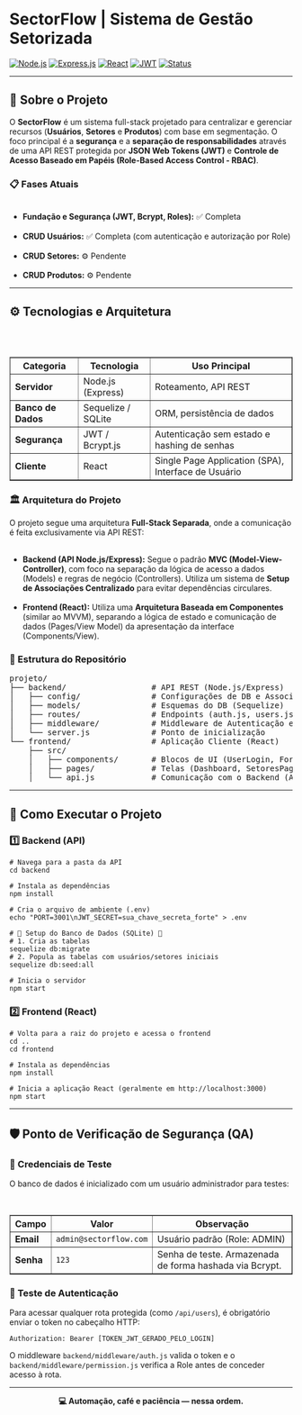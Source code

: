 <h1>SectorFlow | Sistema de Gestão Setorizada</h1>

<p>
  
[![Node.js](https://img.shields.io/badge/Node.js-339933?style=for-the-badge&logo=nodedotjs&logoColor=white)](https://nodejs.org/)
[![Express.js](https://img.shields.io/badge/Express.js-000000?style=for-the-badge&logo=express&logoColor=white)](https://expressjs.com/)
[![React](https://img.shields.io/badge/React-61DAFB?style=for-the-badge&logo=react&logoColor=black)](https://reactjs.org/)
[![JWT](https://img.shields.io/badge/JWT-black?style=for-the-badge&logo=json-web-tokens&logoColor=white)](https://jwt.io/)
[![Status](https://img.shields.io/badge/Status-Desenvolvimento-blue?style=for-the-badge)](/status)
</p>

<hr>

<h2>🎯 Sobre o Projeto</h2>

<p>
O <strong>SectorFlow</strong> é um sistema full-stack projetado para centralizar e gerenciar recursos (<strong>Usuários</strong>, <strong>Setores</strong> e <strong>Produtos</strong>) com base em segmentação.
O foco principal é a <strong>segurança</strong> e a <strong>separação de responsabilidades</strong> através de uma API REST protegida por <strong>JSON Web Tokens (JWT)</strong> e <strong>Controle de Acesso Baseado em Papéis (Role-Based Access Control - RBAC)</strong>.
</p>

<h3>📋 Fases Atuais</h3>
<ul>
  <li><strong>Fundação e Segurança (JWT, Bcrypt, Roles):</strong> ✅ Completa</li>
  <li><strong>CRUD Usuários:</strong> ✅ Completa (com autenticação e autorização por Role)</li>
  <li><strong>CRUD Setores:</strong> ⚙️ Pendente</li>
  <li><strong>CRUD Produtos:</strong> ⚙️ Pendente</li>
</ul>
<hr>
<h2>⚙️ Tecnologias e Arquitetura</h2>

<table border="1" cellpadding="8" cellspacing="0">
  <thead>
    <tr>
      <th>Categoria</th>
      <th>Tecnologia</th>
      <th>Uso Principal</th>
    </tr>
  </thead>
  <tbody>
    <tr>
      <td><strong>Servidor</strong></td>
      <td>Node.js (Express)</td>
      <td>Roteamento, API REST</td>
    </tr>
    <tr>
      <td><strong>Banco de Dados</strong></td>
      <td>Sequelize / SQLite</td>
      <td>ORM, persistência de dados</td>
    </tr>
    <tr>
      <td><strong>Segurança</strong></td>
      <td>JWT / Bcrypt.js</td>
      <td>Autenticação sem estado e hashing de senhas</td>
    </tr>
    <tr>
      <td><strong>Cliente</strong></td>
      <td>React</td>
      <td>Single Page Application (SPA), Interface de Usuário</td>
    </tr>
  </tbody>
</table>

<h3>🏛️ Arquitetura do Projeto</h3>
<p>
O projeto segue uma arquitetura <strong>Full-Stack Separada</strong>, onde a comunicação é feita exclusivamente via API REST:
</p>
<ul>
  <li><strong>Backend (API Node.js/Express):</strong> Segue o padrão <strong>MVC (Model-View-Controller)</strong>, com foco na separação da lógica de acesso a dados (Models) e regras de negócio (Controllers). Utiliza um sistema de <strong>Setup de Associações Centralizado</strong> para evitar dependências circulares.</li>
  <li><strong>Frontend (React):</strong> Utiliza uma <strong>Arquitetura Baseada em Componentes</strong> (similar ao MVVM), separando a lógica de estado e comunicação de dados (Pages/View Model) da apresentação da interface (Components/View).</li>
</ul>

<h3>📁 Estrutura do Repositório</h3>

<pre>
projeto/
├── backend/                  # API REST (Node.js/Express)
│   ├── config/               # Configurações de DB e Associações
│   ├── models/               # Esquemas do DB (Sequelize)
│   ├── routes/               # Endpoints (auth.js, users.js, etc.)
│   ├── middleware/           # Middleware de Autenticação e Permissão
│   └── server.js             # Ponto de inicialização
└── frontend/                 # Aplicação Cliente (React)
    ├── src/
    │   ├── components/       # Blocos de UI (UserLogin, Forms, Lists)
    │   ├── pages/            # Telas (Dashboard, SetoresPage, etc.)
    │   └── api.js            # Comunicação com o Backend (Axios)
</pre>

<hr>

<h2>🚀 Como Executar o Projeto</h2>

<h3>1️⃣ Backend (API)</h3>

<pre><code># Navega para a pasta da API
cd backend

# Instala as dependências
npm install

# Cria o arquivo de ambiente (.env)
echo "PORT=3001\nJWT_SECRET=sua_chave_secreta_forte" > .env

# 🚨 Setup do Banco de Dados (SQLite) 🚨
# 1. Cria as tabelas
sequelize db:migrate
# 2. Popula as tabelas com usuários/setores iniciais
sequelize db:seed:all

# Inicia o servidor 
npm start
</code></pre>

<h3>2️⃣ Frontend (React)</h3>

<pre><code># Volta para a raiz do projeto e acessa o frontend
cd ..
cd frontend

# Instala as dependências
npm install

# Inicia a aplicação React (geralmente em http://localhost:3000)
npm start
</code></pre>

<hr>

<h2>🛡️ Ponto de Verificação de Segurança (QA)</h2>

<h3>🔐 Credenciais de Teste</h3>

<p>O banco de dados é inicializado com um usuário administrador para testes:</p>

<table border="1" cellpadding="8" cellspacing="0">
  <thead>
    <tr>
      <th>Campo</th>
      <th>Valor</th>
      <th>Observação</th>
    </tr>
  </thead>
  <tbody>
    <tr>
      <td><strong>Email</strong></td>
      <td><code>admin@sectorflow.com</code></td>
      <td>Usuário padrão (Role: ADMIN)</td>
    </tr>
    <tr>
      <td><strong>Senha</strong></td>
      <td><code>123</code></td>
      <td>Senha de teste. Armazenada de forma hashada via Bcrypt.</td>
    </tr>
  </tbody>
</table>

<h3>🧠 Teste de Autenticação</h3>

<p>Para acessar qualquer rota protegida (como <code>/api/users</code>), é obrigatório enviar o token no cabeçalho HTTP:</p>

<pre><code>Authorization: Bearer [TOKEN_JWT_GERADO_PELO_LOGIN]</code></pre>

<p>O middleware <code>backend/middleware/auth.js</code> valida o token e o <code>backend/middleware/permission.js</code> verifica a Role antes de conceder acesso à rota.</p>

<hr>

<p align="center">
<strong>💻 Automação, café e paciência — nessa ordem.</strong>
</p>
